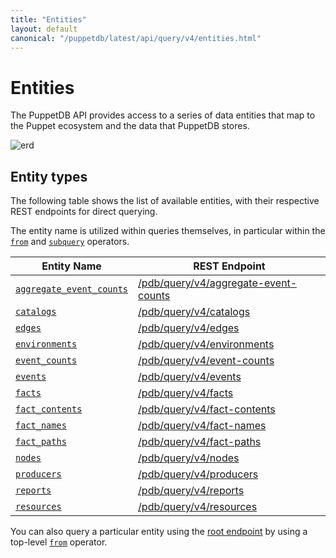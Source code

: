 ```yaml
---
title: "Entities"
layout: default
canonical: "/puppetdb/latest/api/query/v4/entities.html"
---
```


# Entities

[aggregate-event-counts]: aggregate-event-counts.markdown
[catalogs]: catalogs.markdown
[edges]: edges.markdown
[environments]: environments.markdown
[event-counts]: event-counts.markdown
[events]: events.markdown
[fact-names]: fact-names.markdown
[facts]: facts.markdown
[fact-contents]: fact-contents.markdown
[fact-paths]: fact-paths.markdown
[nodes]: ./nodes.markdown
[producers]: producers.markdown
[query]: query.markdown
[reports]: reports.markdown
[resources]: resources.markdown
[root]: index.markdown
[from]: ast.markdown#context-operators
[subquery]: ast.markdown#subquery-operators

The PuppetDB API provides access to a series of data entities that map to the Puppet ecosystem
and the data that PuppetDB stores.

![erd](../../../images/pdb_erd.png)

## Entity types

The following table shows the list of available entities, with their respective REST endpoints for
direct querying.

The entity name is utilized within queries themselves, in particular within the [`from`][from]
and [`subquery`][subquery] operators.

Entity Name                                        | REST Endpoint
---------------------------------------------------|---------------------------------------------------------------
[`aggregate_event_counts`][aggregate-event-counts] | [/pdb/query/v4/aggregate-event-counts][aggregate-event-counts]
[`catalogs`][catalogs]                             | [/pdb/query/v4/catalogs][catalogs]
[`edges`][edges]                                   | [/pdb/query/v4/edges][edges]
[`environments`][environments]                     | [/pdb/query/v4/environments][environments]
[`event_counts`][event-counts]                     | [/pdb/query/v4/event-counts][event-counts]
[`events`][events]                                 | [/pdb/query/v4/events][events]
[`facts`][facts]                                   | [/pdb/query/v4/facts][facts]
[`fact_contents`][fact-contents]                   | [/pdb/query/v4/fact-contents][fact-contents]
[`fact_names`][fact-names]                         | [/pdb/query/v4/fact-names][fact-names]
[`fact_paths`][fact-paths]                         | [/pdb/query/v4/fact-paths][fact-paths]
[`nodes`][nodes]                                   | [/pdb/query/v4/nodes][nodes]
[`producers`][producers]                           | [/pdb/query/v4/producers][producers]
[`reports`][reports]                               | [/pdb/query/v4/reports][reports]
[`resources`][resources]                           | [/pdb/query/v4/resources][resources]

You can also query a particular entity using the [root endpoint][root] by using a top-level [`from`][from]
operator.
